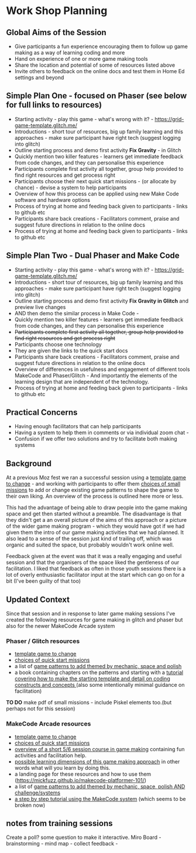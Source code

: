 # Work Shop Planning

## Global Aims of the Session

- Give participants a fun experience encouraging them to follow up game making as a way of learning coding and more
- Hand on experience of one or more game making tools
- Share the location and potential of some of resources listed above
- Invite others to feedback on the online docs and test them in Home Ed settings and beyond

## Simple Plan One - focused on Phaser (see below for full links to resources)
- Starting activity - play this game - what's wrong with it? - https://grid-game-template.glitch.me/
- Introductions - short tour of resources, big up family learning and this approaches - make sure participant have right tech (suggest logging into glitch)
- Outline starting process and demo first activity **Fix Gravity** - in Glitch
- Quickly mention two killer features - learners get immediate feedback from code changes, and they can personalise this experience
- Participants complete first activity all together, group help provided to find right resources and get process right
- Participants choose their next quick start missions - (or allocate by chance) - devise a system to help participants
- Overview of how this process can be applied using new Make Code software and hardware options
- Process of trying at home and feeding back given to participants - links to github etc
- Participants share back creations - Facilitators comment, praise and suggest future directions in relation to the online docs
- Process of trying at home and feeding back given to participants - links to github etc

## Simple Plan Two - Dual Phaser and Make Code
- Starting activity - play this game - what's wrong with it? - https://grid-game-template.glitch.me/
- Introductions - short tour of resources, big up family learning and this approaches - make sure participant have right tech (suggest logging into glitch)
- Outline starting process and demo first activity **Fix Gravity in Glitch** and preview live changes
- AND then demo the similar process in Make Code -
- Quickly mention two killer features - learners get immediate feedback from code changes, and they can personalise this experience
- ~~Participants complete first activity all together, group help provided to find right resources and get process right~~
- Participants choose one technology
- They are given the links to the quick start docs
- Participants share back creations - Facilitators comment, praise and suggest future directions in relation to the online docs
- Overview of differences in usefulness and engagement of different tools  MakeCode and Phaser/Glitch - And importantly the elements of the learning design that are independent of the technology.
- Process of trying at home and feeding back given to participants - links to github etc

## Practical Concerns
- Having enough facilitators that can help participants
- Having a system to help them in comments or via individual zoom chat -
- Confusion if we offer two solutions and try to facilitate both making systems


## Background

At a previous Moz fest we ran a successful session using a [template game to change](https://glitch.com/~grid-game-template) - and working with participants to offer them [choices of small missions](https://drive.google.com/file/d/1iL9fPP_ntsktGyBpX7u7-kTCnFuCDjdR/view) to add or change existing game patterns to shape the game to their own liking. An overview of the process is outlined here more or less.

This had the advantage of being able to draw people into the game making space and get then started without a preamble. The disadvantage is that they didn't get a an overall picture of the aims of this approach or a picture of the wider game making program - which they would have got if we had given them the intro of our game making activities that we had planned. It also lead to a sense of the session just kind of trailing off, which was organic and suited the space, but probably wouldn't work online well.

Feedback given at the event was that it was a really engaging and useful session and that the organisers of the space liked the gentleness of our facilitation. I liked that feedback as often in those youth sessions there is a lot of overly enthusiastic facilitator input at the start which can go on for a bit (I've been guilty of that too)

## Updated Context

Since that session and in response to later game making sessions I've created the following resources for game making in glitch and phaser but also for the newer MakeCode Arcade system

### Phaser / Glitch resources
- [template game to change](https://glitch.com/~grid-game-template)
- [choices of quick start missions](https://drive.google.com/file/d/1iL9fPP_ntsktGyBpX7u7-kTCnFuCDjdR/view)
- a list of [game patterns to add themed by mechanic, space and polish](https://ggc-examples.glitch.me/)
- a book containing chapters on the patterns and starting with a [tutorial covering how to make the starting template and detail on coding constructs and concepts ](https://en.flossmanuals.net/phaser-game-making-in-glitch/_full) (also some intentionally minimal guidance on facilitation)

**TO DO** make pdf of small missions - include Piskel elements too.(but perhaps not for this session)

### MakeCode Arcade resources
- [template game to change](https://mickfuzz.github.io/makecode-platformer-101/)
- [choices of quick start missions](https://docs.google.com/presentation/d/1vgHFm4zSC3YEVAXJORSoDHBFYSBIHK2mSCNfgbpiaHY/edit)
- [overview of a short 5/6 session course in game making](https://mickfuzz.github.io/makecode-platformer-101/groupCourse) containing fun activities and facilitation help.
- [possible learning dimensions of this game making approach](https://mickfuzz.github.io/makecode-platformer-101/learningDimensions) in other words what will you learn by doing this.
- a landing page for these resources and how to use them (https://mickfuzz.github.io/makecode-platformer-101/)
- a list of [game patterns to add themed by mechanic, space, polish AND challenge/systems ](https://mca-platformer-examples.glitch.me/)
- [a step by step tutorial using the MakeCode system](https://arcade.makecode.com/beta#tutorial:https://github.com/mickfuzz/mca_platformer_tutorial/tutorialPartOne) (which seems to be broken now)

## notes from training sessions

Create a poll? some question to make it interactive.
Miro Board - brainstorming - mind map - collect feedback -
